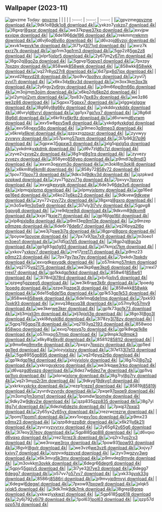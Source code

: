 ## Wallpaper (2023-11)
![gpvzme](https://w.wallhaven.cc/full/gp/wallhaven-gpvzme.jpg) Today: [gpvzme](https://th.wallhaven.cc/small/gp/gpvzme.jpg)
|      |      |      |
| :----: | :----: | :----: |
|![gpvzme](https://th.wallhaven.cc/small/gp/gpvzme.jpg)[gpvzme download 4k](https://wallhaven.cc/w/gpvzme)|![9dk1o8](https://th.wallhaven.cc/small/9d/9dk1o8.jpg)[9dk1o8 download 4k](https://wallhaven.cc/w/9dk1o8)|![yxkzo7](https://th.wallhaven.cc/small/yx/yxkzo7.jpg)[yxkzo7 download 4k](https://wallhaven.cc/w/yxkzo7)|
|![l8gxqr](https://th.wallhaven.cc/small/l8/l8gxqr.jpg)[l8gxqr download 4k](https://wallhaven.cc/w/l8gxqr)|![we37kp](https://th.wallhaven.cc/small/we/we37kp.jpg)[we37kp download 4k](https://wallhaven.cc/w/we37kp)|![exvjpw](https://th.wallhaven.cc/small/ex/exvjpw.jpg)[exvjpw download 4k](https://wallhaven.cc/w/exvjpw)|
|![6de196](https://th.wallhaven.cc/small/6d/6de196.jpg)[6de196 download 4k](https://wallhaven.cc/w/6de196)|![rrekmm](https://th.wallhaven.cc/small/rr/rrekmm.jpg)[rrekmm download 4k](https://wallhaven.cc/w/rrekmm)|![d6vj6o](https://th.wallhaven.cc/small/d6/d6vj6o.jpg)[d6vj6o download 4k](https://wallhaven.cc/w/d6vj6o)|
|![d6vzoj](https://th.wallhaven.cc/small/d6/d6vzoj.jpg)[d6vzoj download 4k](https://wallhaven.cc/w/d6vzoj)|![exvk1w](https://th.wallhaven.cc/small/ex/exvk1w.jpg)[exvk1w download 4k](https://wallhaven.cc/w/exvk1w)|![3l71yd](https://th.wallhaven.cc/small/3l/3l71yd.jpg)[3l71yd download 4k](https://wallhaven.cc/w/3l71yd)|
|![exrz7k](https://th.wallhaven.cc/small/ex/exrz7k.jpg)[exrz7k download 4k](https://wallhaven.cc/w/exrz7k)|![gp1rm3](https://th.wallhaven.cc/small/gp/gp1rm3.jpg)[gp1rm3 download 4k](https://wallhaven.cc/w/gp1rm3)|![5gp2z8](https://th.wallhaven.cc/small/5g/5gp2z8.jpg)[5gp2z8 download 4k](https://wallhaven.cc/w/5gp2z8)|
|![jxlpr5](https://th.wallhaven.cc/small/jx/jxlpr5.jpg)[jxlpr5 download 4k](https://wallhaven.cc/w/jxlpr5)|![2y67jm](https://th.wallhaven.cc/small/2y/2y67jm.jpg)[2y67jm download 4k](https://wallhaven.cc/w/2y67jm)|![l8go2q](https://th.wallhaven.cc/small/l8/l8go2q.jpg)[l8go2q download 4k](https://wallhaven.cc/w/l8go2q)|
|![5gpvp1](https://th.wallhaven.cc/small/5g/5gpvp1.jpg)[5gpvp1 download 4k](https://wallhaven.cc/w/5gpvp1)|![7pxzpy](https://th.wallhaven.cc/small/7p/7pxzpy.jpg)[7pxzpy download 4k](https://wallhaven.cc/w/7pxzpy)|![858wek](https://th.wallhaven.cc/small/85/858wek.jpg)[858wek download 4k](https://wallhaven.cc/w/858wek)|
|![858wkk](https://th.wallhaven.cc/small/85/858wkk.jpg)[858wkk download 4k](https://wallhaven.cc/w/858wkk)|![vq27r8](https://th.wallhaven.cc/small/vq/vq27r8.jpg)[vq27r8 download 4k](https://wallhaven.cc/w/vq27r8)|![6d7jpx](https://th.wallhaven.cc/small/6d/6d7jpx.jpg)[6d7jpx download 4k](https://wallhaven.cc/w/6d7jpx)|
|![exvd28](https://th.wallhaven.cc/small/ex/exvd28.jpg)[exvd28 download 4k](https://wallhaven.cc/w/exvd28)|![1po9vv](https://th.wallhaven.cc/small/1p/1po9vv.jpg)[1po9vv download 4k](https://wallhaven.cc/w/1po9vv)|![zyvl7j](https://th.wallhaven.cc/small/zy/zyvl7j.jpg)[zyvl7j download 4k](https://wallhaven.cc/w/zyvl7j)|
|![x6kv3d](https://th.wallhaven.cc/small/x6/x6kv3d.jpg)[x6kv3d download 4k](https://wallhaven.cc/w/x6kv3d)|![m3ox3k](https://th.wallhaven.cc/small/m3/m3ox3k.jpg)[m3ox3k download 4k](https://wallhaven.cc/w/m3ox3k)|![2y6rgy](https://th.wallhaven.cc/small/2y/2y6rgy.jpg)[2y6rgy download 4k](https://wallhaven.cc/w/2y6rgy)|
|![p9m66p](https://th.wallhaven.cc/small/p9/p9m66p.jpg)[p9m66p download 4k](https://wallhaven.cc/w/p9m66p)|![m3ojjm](https://th.wallhaven.cc/small/m3/m3ojjm.jpg)[m3ojjm download 4k](https://wallhaven.cc/w/m3ojjm)|![x6kq2d](https://th.wallhaven.cc/small/x6/x6kq2d.jpg)[x6kq2d download 4k](https://wallhaven.cc/w/x6kq2d)|
|![jxl2ym](https://th.wallhaven.cc/small/jx/jxl2ym.jpg)[jxl2ym download 4k](https://wallhaven.cc/w/jxl2ym)|![7px83v](https://th.wallhaven.cc/small/7p/7px83v.jpg)[7px83v download 4k](https://wallhaven.cc/w/7px83v)|![we3z86](https://th.wallhaven.cc/small/we/we3z86.jpg)[we3z86 download 4k](https://wallhaven.cc/w/we3z86)|
|![5gpxx7](https://th.wallhaven.cc/small/5g/5gpxx7.jpg)[5gpxx7 download 4k](https://wallhaven.cc/w/5gpxx7)|![jxlggw](https://th.wallhaven.cc/small/jx/jxlggw.jpg)[jxlggw download 4k](https://wallhaven.cc/w/jxlggw)|![l8g66y](https://th.wallhaven.cc/small/l8/l8g66y.jpg)[l8g66y download 4k](https://wallhaven.cc/w/l8g66y)|
|![yxkddx](https://th.wallhaven.cc/small/yx/yxkddx.jpg)[yxkddx download 4k](https://wallhaven.cc/w/yxkddx)|![d6vryl](https://th.wallhaven.cc/small/d6/d6vryl.jpg)[d6vryl download 4k](https://wallhaven.cc/w/d6vryl)|![gp1yx7](https://th.wallhaven.cc/small/gp/gp1yx7.jpg)[gp1yx7 download 4k](https://wallhaven.cc/w/gp1yx7)|
|![l8g6dl](https://th.wallhaven.cc/small/l8/l8g6dl.jpg)[l8g6dl download 4k](https://wallhaven.cc/w/l8g6dl)|![x6kr9z](https://th.wallhaven.cc/small/x6/x6kr9z.jpg)[x6kr9z download 4k](https://wallhaven.cc/w/x6kr9z)|![d6vrwm](https://th.wallhaven.cc/small/d6/d6vrwm.jpg)[d6vrwm download 4k](https://wallhaven.cc/w/d6vrwm)|
|![exv5w8](https://th.wallhaven.cc/small/ex/exv5w8.jpg)[exv5w8 download 4k](https://wallhaven.cc/w/exv5w8)|![yxkdgd](https://th.wallhaven.cc/small/yx/yxkdgd.jpg)[yxkdgd download 4k](https://wallhaven.cc/w/yxkdgd)|![exv58o](https://th.wallhaven.cc/small/ex/exv58o.jpg)[exv58o download 4k](https://wallhaven.cc/w/exv58o)|
|![p9meo3](https://th.wallhaven.cc/small/p9/p9meo3.jpg)[p9meo3 download 4k](https://wallhaven.cc/w/p9meo3)|![x6krel](https://th.wallhaven.cc/small/x6/x6krel.jpg)[x6krel download 4k](https://wallhaven.cc/w/x6krel)|![qzpxzr](https://th.wallhaven.cc/small/qz/qzpxzr.jpg)[qzpxzr download 4k](https://wallhaven.cc/w/qzpxzr)|
|![zyvwyy](https://th.wallhaven.cc/small/zy/zyvwyy.jpg)[zyvwyy download 4k](https://wallhaven.cc/w/zyvwyy)|![o57pxm](https://th.wallhaven.cc/small/o5/o57pxm.jpg)[o57pxm download 4k](https://wallhaven.cc/w/o57pxm)|![3l7p96](https://th.wallhaven.cc/small/3l/3l7p96.jpg)[3l7p96 download 4k](https://wallhaven.cc/w/3l7p96)|
|![5gpxw3](https://th.wallhaven.cc/small/5g/5gpxw3.jpg)[5gpxw3 download 4k](https://wallhaven.cc/w/5gpxw3)|![jxlg5q](https://th.wallhaven.cc/small/jx/jxlg5q.jpg)[jxlg5q download 4k](https://wallhaven.cc/w/jxlg5q)|![yxkdmk](https://th.wallhaven.cc/small/yx/yxkdmk.jpg)[yxkdmk download 4k](https://wallhaven.cc/w/yxkdmk)|
|![d6v7zl](https://th.wallhaven.cc/small/d6/d6v7zl.jpg)[d6v7zl download 4k](https://wallhaven.cc/w/d6v7zl)|![zyve2v](https://th.wallhaven.cc/small/zy/zyve2v.jpg)[zyve2v download 4k](https://wallhaven.cc/w/zyve2v)|![l8g1rq](https://th.wallhaven.cc/small/l8/l8g1rq.jpg)[l8g1rq download 4k](https://wallhaven.cc/w/l8g1rq)|
|![zyvezy](https://th.wallhaven.cc/small/zy/zyvezy.jpg)[zyvezy download 4k](https://wallhaven.cc/w/zyvezy)|![858yeo](https://th.wallhaven.cc/small/85/858yeo.jpg)[858yeo download 4k](https://wallhaven.cc/w/858yeo)|![p9mdl3](https://th.wallhaven.cc/small/p9/p9mdl3.jpg)[p9mdl3 download 4k](https://wallhaven.cc/w/p9mdl3)|
|![exvm3o](https://th.wallhaven.cc/small/ex/exvm3o.jpg)[exvm3o download 4k](https://wallhaven.cc/w/exvm3o)|![m3okl8](https://th.wallhaven.cc/small/m3/m3okl8.jpg)[m3okl8 download 4k](https://wallhaven.cc/w/m3okl8)|![x6km8l](https://th.wallhaven.cc/small/x6/x6km8l.jpg)[x6km8l download 4k](https://wallhaven.cc/w/x6km8l)|
|![858y72](https://th.wallhaven.cc/small/85/858y72.jpg)[858y72 download 4k](https://wallhaven.cc/w/858y72)|![1pov73](https://th.wallhaven.cc/small/1p/1pov73.jpg)[1pov73 download 4k](https://wallhaven.cc/w/1pov73)|![9dkv3d](https://th.wallhaven.cc/small/9d/9dkv3d.jpg)[9dkv3d download 4k](https://wallhaven.cc/w/9dkv3d)|
|![qzpkwd](https://th.wallhaven.cc/small/qz/qzpkwd.jpg)[qzpkwd download 4k](https://wallhaven.cc/w/qzpkwd)|![zyv71g](https://th.wallhaven.cc/small/zy/zyv71g.jpg)[zyv71g download 4k](https://wallhaven.cc/w/zyv71g)|![7pxvyv](https://th.wallhaven.cc/small/7p/7pxvyv.jpg)[7pxvyv download 4k](https://wallhaven.cc/w/7pxvyv)|
|![exvgjk](https://th.wallhaven.cc/small/ex/exvgjk.jpg)[exvgjk download 4k](https://wallhaven.cc/w/exvgjk)|![6de3v6](https://th.wallhaven.cc/small/6d/6de3v6.jpg)[6de3v6 download 4k](https://wallhaven.cc/w/6de3v6)|![jxlpmq](https://th.wallhaven.cc/small/jx/jxlpmq.jpg)[jxlpmq download 4k](https://wallhaven.cc/w/jxlpmq)|
|![jxlpmy](https://th.wallhaven.cc/small/jx/jxlpmy.jpg)[jxlpmy download 4k](https://wallhaven.cc/w/jxlpmy)|![gp16ed](https://th.wallhaven.cc/small/gp/gp16ed.jpg)[gp16ed download 4k](https://wallhaven.cc/w/gp16ed)|![x6ko23](https://th.wallhaven.cc/small/x6/x6ko23.jpg)[x6ko23 download 4k](https://wallhaven.cc/w/x6ko23)|
|![9dkvew](https://th.wallhaven.cc/small/9d/9dkvew.jpg)[9dkvew download 4k](https://wallhaven.cc/w/9dkvew)|![zyv72v](https://th.wallhaven.cc/small/zy/zyv72v.jpg)[zyv72v download 4k](https://wallhaven.cc/w/zyv72v)|![l8gxrq](https://th.wallhaven.cc/small/l8/l8gxrq.jpg)[l8gxrq download 4k](https://wallhaven.cc/w/l8gxrq)|
|![m3o5w9](https://th.wallhaven.cc/small/m3/m3o5w9.jpg)[m3o5w9 download 4k](https://wallhaven.cc/w/m3o5w9)|![3l7vly](https://th.wallhaven.cc/small/3l/3l7vly.jpg)[3l7vly download 4k](https://wallhaven.cc/w/3l7vly)|![5gpvg8](https://th.wallhaven.cc/small/5g/5gpvg8.jpg)[5gpvg8 download 4k](https://wallhaven.cc/w/5gpvg8)|
|![rre9dj](https://th.wallhaven.cc/small/rr/rre9dj.jpg)[rre9dj download 4k](https://wallhaven.cc/w/rre9dj)|![9dkvm8](https://th.wallhaven.cc/small/9d/9dkvm8.jpg)[9dkvm8 download 4k](https://wallhaven.cc/w/9dkvm8)|![kxje71](https://th.wallhaven.cc/small/kx/kxje71.jpg)[kxje71 download 4k](https://wallhaven.cc/w/kxje71)|
|![gp16jl](https://th.wallhaven.cc/small/gp/gp16jl.jpg)[gp16jl download 4k](https://wallhaven.cc/w/gp16jl)|![jxlp8q](https://th.wallhaven.cc/small/jx/jxlp8q.jpg)[jxlp8q download 4k](https://wallhaven.cc/w/jxlp8q)|![p9m13e](https://th.wallhaven.cc/small/p9/p9m13e.jpg)[p9m13e download 4k](https://wallhaven.cc/w/p9m13e)|
|![p9mzep](https://th.wallhaven.cc/small/p9/p9mzep.jpg)[p9mzep download 4k](https://wallhaven.cc/w/p9mzep)|![6de6r7](https://th.wallhaven.cc/small/6d/6de6r7.jpg)[6de6r7 download 4k](https://wallhaven.cc/w/6de6r7)|![vq2l6p](https://th.wallhaven.cc/small/vq/vq2l6p.jpg)[vq2l6p download 4k](https://wallhaven.cc/w/vq2l6p)|
|![we3j7q](https://th.wallhaven.cc/small/we/we3j7q.jpg)[we3j7q download 4k](https://wallhaven.cc/w/we3j7q)|![l8gprq](https://th.wallhaven.cc/small/l8/l8gprq.jpg)[l8gprq download 4k](https://wallhaven.cc/w/l8gprq)|![1poyow](https://th.wallhaven.cc/small/1p/1poyow.jpg)[1poyow download 4k](https://wallhaven.cc/w/1poyow)|
|![7px7x9](https://th.wallhaven.cc/small/7p/7px7x9.jpg)[7px7x9 download 4k](https://wallhaven.cc/w/7px7x9)|![m3oeo1](https://th.wallhaven.cc/small/m3/m3oeo1.jpg)[m3oeo1 download 4k](https://wallhaven.cc/w/m3oeo1)|![jxl7d5](https://th.wallhaven.cc/small/jx/jxl7d5.jpg)[jxl7d5 download 4k](https://wallhaven.cc/w/jxl7d5)|
|![l8gp2q](https://th.wallhaven.cc/small/l8/l8gp2q.jpg)[l8gp2q download 4k](https://wallhaven.cc/w/l8gp2q)|![gp1g93](https://th.wallhaven.cc/small/gp/gp1g93.jpg)[gp1g93 download 4k](https://wallhaven.cc/w/gp1g93)|![jxl7km](https://th.wallhaven.cc/small/jx/jxl7km.jpg)[jxl7km download 4k](https://wallhaven.cc/w/jxl7km)|
|![yxkov7](https://th.wallhaven.cc/small/yx/yxkov7.jpg)[yxkov7 download 4k](https://wallhaven.cc/w/yxkov7)|![rre17j](https://th.wallhaven.cc/small/rr/rre17j.jpg)[rre17j download 4k](https://wallhaven.cc/w/rre17j)|![p9mz23](https://th.wallhaven.cc/small/p9/p9mz23.jpg)[p9mz23 download 4k](https://wallhaven.cc/w/p9mz23)|
|![7px7gy](https://th.wallhaven.cc/small/7p/7px7gy.jpg)[7px7gy download 4k](https://wallhaven.cc/w/7px7gy)|![7pxkdv](https://th.wallhaven.cc/small/7p/7pxkdv.jpg)[7pxkdv download 4k](https://wallhaven.cc/w/7pxkdv)|![exvqdk](https://th.wallhaven.cc/small/ex/exvqdk.jpg)[exvqdk download 4k](https://wallhaven.cc/w/exvqdk)|
|![o57mkm](https://th.wallhaven.cc/small/o5/o57mkm.jpg)[o57mkm download 4k](https://wallhaven.cc/w/o57mkm)|![vq2175](https://th.wallhaven.cc/small/vq/vq2175.jpg)[vq2175 download 4k](https://wallhaven.cc/w/vq2175)|![we3kp6](https://th.wallhaven.cc/small/we/we3kp6.jpg)[we3kp6 download 4k](https://wallhaven.cc/w/we3kp6)|
|![rrexl7](https://th.wallhaven.cc/small/rr/rrexl7.jpg)[rrexl7 download 4k](https://wallhaven.cc/w/rrexl7)|![gp1kkd](https://th.wallhaven.cc/small/gp/gp1kkd.jpg)[gp1kkd download 4k](https://wallhaven.cc/w/gp1kkd)|![858w61](https://th.wallhaven.cc/small/85/858w61.jpg)[858w61 download 4k](https://wallhaven.cc/w/858w61)|
|![3l78rd](https://th.wallhaven.cc/small/3l/3l78rd.jpg)[3l78rd download 4k](https://wallhaven.cc/w/3l78rd)|![jxljv5](https://th.wallhaven.cc/small/jx/jxljv5.jpg)[jxljv5 download 4k](https://wallhaven.cc/w/jxljv5)|![qzpeg5](https://th.wallhaven.cc/small/qz/qzpeg5.jpg)[qzpeg5 download 4k](https://wallhaven.cc/w/qzpeg5)|
|![we3k6r](https://th.wallhaven.cc/small/we/we3k6r.jpg)[we3k6r download 4k](https://wallhaven.cc/w/we3k6r)|![1poedg](https://th.wallhaven.cc/small/1p/1poedg.jpg)[1poedg download 4k](https://wallhaven.cc/w/1poedg)|![qzpe3l](https://th.wallhaven.cc/small/qz/qzpe3l.jpg)[qzpe3l download 4k](https://wallhaven.cc/w/qzpe3l)|
|![858wkk](https://th.wallhaven.cc/small/85/858wkk.jpg)[858wkk download 4k](https://wallhaven.cc/w/858wkk)|![6de15q](https://th.wallhaven.cc/small/6d/6de15q.jpg)[6de15q download 4k](https://wallhaven.cc/w/6de15q)|![gp1k53](https://th.wallhaven.cc/small/gp/gp1k53.jpg)[gp1k53 download 4k](https://wallhaven.cc/w/gp1k53)|
|![858wek](https://th.wallhaven.cc/small/85/858wek.jpg)[858wek download 4k](https://wallhaven.cc/w/858wek)|![6de1mq](https://th.wallhaven.cc/small/6d/6de1mq.jpg)[6de1mq download 4k](https://wallhaven.cc/w/6de1mq)|![7pxk93](https://th.wallhaven.cc/small/7p/7pxk93.jpg)[7pxk93 download 4k](https://wallhaven.cc/w/7pxk93)|
|![exvq38](https://th.wallhaven.cc/small/ex/exvq38.jpg)[exvq38 download 4k](https://wallhaven.cc/w/exvq38)|![o57my9](https://th.wallhaven.cc/small/o5/o57my9.jpg)[o57my9 download 4k](https://wallhaven.cc/w/o57my9)|![we3ker](https://th.wallhaven.cc/small/we/we3ker.jpg)[we3ker download 4k](https://wallhaven.cc/w/we3ker)|
|![gp1k73](https://th.wallhaven.cc/small/gp/gp1k73.jpg)[gp1k73 download 4k](https://wallhaven.cc/w/gp1k73)|![jxlj3m](https://th.wallhaven.cc/small/jx/jxlj3m.jpg)[jxlj3m download 4k](https://wallhaven.cc/w/jxlj3m)|![jxlj3p](https://th.wallhaven.cc/small/jx/jxlj3p.jpg)[jxlj3p download 4k](https://wallhaven.cc/w/jxlj3p)|
|![l8go3l](https://th.wallhaven.cc/small/l8/l8go3l.jpg)[l8go3l download 4k](https://wallhaven.cc/w/l8go3l)|![yxkl8d](https://th.wallhaven.cc/small/yx/yxkl8d.jpg)[yxkl8d download 4k](https://wallhaven.cc/w/yxkl8d)|![3l78zy](https://th.wallhaven.cc/small/3l/3l78zy.jpg)[3l78zy download 4k](https://wallhaven.cc/w/3l78zy)|
|![5gpq78](https://th.wallhaven.cc/small/5g/5gpq78.jpg)[5gpq78 download 4k](https://wallhaven.cc/w/5gpq78)|![vq2193](https://th.wallhaven.cc/small/vq/vq2193.jpg)[vq2193 download 4k](https://wallhaven.cc/w/vq2193)|![858woo](https://th.wallhaven.cc/small/85/858woo.jpg)[858woo download 4k](https://wallhaven.cc/w/858woo)|
|![exvq7o](https://th.wallhaven.cc/small/ex/exvq7o.jpg)[exvq7o download 4k](https://wallhaven.cc/w/exvq7o)|![gp1k8e](https://th.wallhaven.cc/small/gp/gp1k8e.jpg)[gp1k8e download 4k](https://wallhaven.cc/w/gp1k8e)|![o57mxp](https://th.wallhaven.cc/small/o5/o57mxp.jpg)[o57mxp download 4k](https://wallhaven.cc/w/o57mxp)|
|![p9mpk3](https://th.wallhaven.cc/small/p9/p9mpk3.jpg)[p9mpk3 download 4k](https://wallhaven.cc/w/p9mpk3)|![x6ky8l](https://th.wallhaven.cc/small/x6/x6ky8l.jpg)[x6ky8l download 4k](https://wallhaven.cc/w/x6ky8l)|![8581l2](https://th.wallhaven.cc/small/85/8581l2.jpg)[8581l2 download 4k](https://wallhaven.cc/w/8581l2)|
|![p9mx6e](https://th.wallhaven.cc/small/p9/p9mx6e.jpg)[p9mx6e download 4k](https://wallhaven.cc/w/p9mx6e)|![7pxqzv](https://th.wallhaven.cc/small/7p/7pxqzv.jpg)[7pxqzv download 4k](https://wallhaven.cc/w/7pxqzv)|![gp1led](https://th.wallhaven.cc/small/gp/gp1led.jpg)[gp1led download 4k](https://wallhaven.cc/w/gp1led)|
|![jxlozy](https://th.wallhaven.cc/small/jx/jxlozy.jpg)[jxlozy download 4k](https://wallhaven.cc/w/jxlozy)|![3l7e13](https://th.wallhaven.cc/small/3l/3l7e13.jpg)[3l7e13 download 4k](https://wallhaven.cc/w/3l7e13)|![5gp895](https://th.wallhaven.cc/small/5g/5gp895.jpg)[5gp895 download 4k](https://wallhaven.cc/w/5gp895)|
|![vq2r6p](https://th.wallhaven.cc/small/vq/vq2r6p.jpg)[vq2r6p download 4k](https://wallhaven.cc/w/vq2r6p)|![gp1lkd](https://th.wallhaven.cc/small/gp/gp1lkd.jpg)[gp1lkd download 4k](https://wallhaven.cc/w/gp1lkd)|![jxlojy](https://th.wallhaven.cc/small/jx/jxlojy.jpg)[jxlojy download 4k](https://wallhaven.cc/w/jxlojy)|
|![l8g7o2](https://th.wallhaven.cc/small/l8/l8g7o2.jpg)[l8g7o2 download 4k](https://wallhaven.cc/w/l8g7o2)|![yxkrog](https://th.wallhaven.cc/small/yx/yxkrog.jpg)[yxkrog download 4k](https://wallhaven.cc/w/yxkrog)|![we3rkq](https://th.wallhaven.cc/small/we/we3rkq.jpg)[we3rkq download 4k](https://wallhaven.cc/w/we3rkq)|
|![d6vqzg](https://th.wallhaven.cc/small/d6/d6vqzg.jpg)[d6vqzg download 4k](https://wallhaven.cc/w/d6vqzg)|![6dez7w](https://th.wallhaven.cc/small/6d/6dez7w.jpg)[6dez7w download 4k](https://wallhaven.cc/w/6dez7w)|![gp1lvq](https://th.wallhaven.cc/small/gp/gp1lvq.jpg)[gp1lvq download 4k](https://wallhaven.cc/w/gp1lvq)|
|![jxlorw](https://th.wallhaven.cc/small/jx/jxlorw.jpg)[jxlorw download 4k](https://wallhaven.cc/w/jxlorw)|![l8g7ry](https://th.wallhaven.cc/small/l8/l8g7ry.jpg)[l8g7ry download 4k](https://wallhaven.cc/w/l8g7ry)|![vq2r3m](https://th.wallhaven.cc/small/vq/vq2r3m.jpg)[vq2r3m download 4k](https://wallhaven.cc/w/vq2r3m)|
|![9dkyg1](https://th.wallhaven.cc/small/9d/9dkyg1.jpg)[9dkyg1 download 4k](https://wallhaven.cc/w/9dkyg1)|![yxkrkx](https://th.wallhaven.cc/small/yx/yxkrkx.jpg)[yxkrkx download 4k](https://wallhaven.cc/w/yxkrkx)|![rrezp1](https://th.wallhaven.cc/small/rr/rrezp1.jpg)[rrezp1 download 4k](https://wallhaven.cc/w/rrezp1)|
|![85819j](https://th.wallhaven.cc/small/85/85819j.jpg)[85819j download 4k](https://wallhaven.cc/w/85819j)|![zyvrdv](https://th.wallhaven.cc/small/zy/zyvrdv.jpg)[zyvrdv download 4k](https://wallhaven.cc/w/zyvrdv)|![7pxqe9](https://th.wallhaven.cc/small/7p/7pxqe9.jpg)[7pxqe9 download 4k](https://wallhaven.cc/w/7pxqe9)|
|![m3omg1](https://th.wallhaven.cc/small/m3/m3omg1.jpg)[m3omg1 download 4k](https://wallhaven.cc/w/m3omg1)|![1pomdw](https://th.wallhaven.cc/small/1p/1pomdw.jpg)[1pomdw download 4k](https://wallhaven.cc/w/1pomdw)|![9dky2w](https://th.wallhaven.cc/small/9d/9dky2w.jpg)[9dky2w download 4k](https://wallhaven.cc/w/9dky2w)|
|![qzp835](https://th.wallhaven.cc/small/qz/qzp835.jpg)[qzp835 download 4k](https://wallhaven.cc/w/qzp835)|![l8g7yl](https://th.wallhaven.cc/small/l8/l8g7yl.jpg)[l8g7yl download 4k](https://wallhaven.cc/w/l8g7yl)|![6dezlq](https://th.wallhaven.cc/small/6d/6dezlq.jpg)[6dezlq download 4k](https://wallhaven.cc/w/6dezlq)|
|![7pxqj3](https://th.wallhaven.cc/small/7p/7pxqj3.jpg)[7pxqj3 download 4k](https://wallhaven.cc/w/7pxqj3)|![2y65yx](https://th.wallhaven.cc/small/2y/2y65yx.jpg)[2y65yx download 4k](https://wallhaven.cc/w/2y65yx)|![rrezrw](https://th.wallhaven.cc/small/rr/rrezrw.jpg)[rrezrw download 4k](https://wallhaven.cc/w/rrezrw)|
|![1pomj1](https://th.wallhaven.cc/small/1p/1pomj1.jpg)[1pomj1 download 4k](https://wallhaven.cc/w/1pomj1)|![exv1oo](https://th.wallhaven.cc/small/ex/exv1oo.jpg)[exv1oo download 4k](https://wallhaven.cc/w/exv1oo)|![p9mx23](https://th.wallhaven.cc/small/p9/p9mx23.jpg)[p9mx23 download 4k](https://wallhaven.cc/w/p9mx23)|
|![qzp8dr](https://th.wallhaven.cc/small/qz/qzp8dr.jpg)[qzp8dr download 4k](https://wallhaven.cc/w/qzp8dr)|![x6k21l](https://th.wallhaven.cc/small/x6/x6k21l.jpg)[x6k21l download 4k](https://wallhaven.cc/w/x6k21l)|![zyvrxy](https://th.wallhaven.cc/small/zy/zyvrxy.jpg)[zyvrxy download 4k](https://wallhaven.cc/w/zyvrxy)|
|![2y65g6](https://th.wallhaven.cc/small/2y/2y65g6.jpg)[2y65g6 download 4k](https://wallhaven.cc/w/2y65g6)|![3l7eoy](https://th.wallhaven.cc/small/3l/3l7eoy.jpg)[3l7eoy download 4k](https://wallhaven.cc/w/3l7eoy)|![5gp8l8](https://th.wallhaven.cc/small/5g/5gp8l8.jpg)[5gp8l8 download 4k](https://wallhaven.cc/w/5gp8l8)|
|![d6vqxo](https://th.wallhaven.cc/small/d6/d6vqxo.jpg)[d6vqxo download 4k](https://wallhaven.cc/w/d6vqxo)|![rrez3j](https://th.wallhaven.cc/small/rr/rrez3j.jpg)[rrez3j download 4k](https://wallhaven.cc/w/rrez3j)|![vq2rx3](https://th.wallhaven.cc/small/vq/vq2rx3.jpg)[vq2rx3 download 4k](https://wallhaven.cc/w/vq2rx3)|
|![we3rox](https://th.wallhaven.cc/small/we/we3rox.jpg)[we3rox download 4k](https://wallhaven.cc/w/we3rox)|![1pow93](https://th.wallhaven.cc/small/1p/1pow93.jpg)[1pow93 download 4k](https://wallhaven.cc/w/1pow93)|![l8gvlr](https://th.wallhaven.cc/small/l8/l8gvlr.jpg)[l8gvlr download 4k](https://wallhaven.cc/w/l8gvlr)|
|![we3vz6](https://th.wallhaven.cc/small/we/we3vz6.jpg)[we3vz6 download 4k](https://wallhaven.cc/w/we3vz6)|![kxjvy7](https://th.wallhaven.cc/small/kx/kxjvy7.jpg)[kxjvy7 download 4k](https://wallhaven.cc/w/kxjvy7)|![qzpvxd](https://th.wallhaven.cc/small/qz/qzpvxd.jpg)[qzpvxd download 4k](https://wallhaven.cc/w/qzpvxd)|
|![zyv3wg](https://th.wallhaven.cc/small/zy/zyv3wg.jpg)[zyv3wg download 4k](https://wallhaven.cc/w/zyv3wg)|![x6k3mv](https://th.wallhaven.cc/small/x6/x6k3mv.jpg)[x6k3mv download 4k](https://wallhaven.cc/w/x6k3mv)|![p9mvde](https://th.wallhaven.cc/small/p9/p9mvde.jpg)[p9mvde download 4k](https://wallhaven.cc/w/p9mvde)|
|![m3ovkk](https://th.wallhaven.cc/small/m3/m3ovkk.jpg)[m3ovkk download 4k](https://wallhaven.cc/w/m3ovkk)|![6degr6](https://th.wallhaven.cc/small/6d/6degr6.jpg)[6degr6 download 4k](https://wallhaven.cc/w/6degr6)|![5gpjv5](https://th.wallhaven.cc/small/5g/5gpjv5.jpg)[5gpjv5 download 4k](https://wallhaven.cc/w/5gpjv5)|
|![3l7ye3](https://th.wallhaven.cc/small/3l/3l7ye3.jpg)[3l7ye3 download 4k](https://wallhaven.cc/w/3l7ye3)|![6degg7](https://th.wallhaven.cc/small/6d/6degg7.jpg)[6degg7 download 4k](https://wallhaven.cc/w/6degg7)|![o57vv7](https://th.wallhaven.cc/small/o5/o57vv7.jpg)[o57vv7 download 4k](https://wallhaven.cc/w/o57vv7)|
|![yxk33g](https://th.wallhaven.cc/small/yx/yxk33g.jpg)[yxk33g download 4k](https://wallhaven.cc/w/yxk33g)|![8586rj](https://th.wallhaven.cc/small/85/8586rj.jpg)[8586rj download 4k](https://wallhaven.cc/w/8586rj)|![p9mvyj](https://th.wallhaven.cc/small/p9/p9mvyj.jpg)[p9mvyj download 4k](https://wallhaven.cc/w/p9mvyj)|
|![6degwl](https://th.wallhaven.cc/small/6d/6degwl.jpg)[6degwl download 4k](https://wallhaven.cc/w/6degwl)|![7pxow9](https://th.wallhaven.cc/small/7p/7pxow9.jpg)[7pxow9 download 4k](https://wallhaven.cc/w/7pxow9)|![jxlqk5](https://th.wallhaven.cc/small/jx/jxlqk5.jpg)[jxlqk5 download 4k](https://wallhaven.cc/w/jxlqk5)|
|![9dk7mk](https://th.wallhaven.cc/small/9d/9dk7mk.jpg)[9dk7mk download 4k](https://wallhaven.cc/w/9dk7mk)|![l8grep](https://th.wallhaven.cc/small/l8/l8grep.jpg)[l8grep download 4k](https://wallhaven.cc/w/l8grep)|![yxkwzl](https://th.wallhaven.cc/small/yx/yxkwzl.jpg)[yxkwzl download 4k](https://wallhaven.cc/w/yxkwzl)|
|![5gp618](https://th.wallhaven.cc/small/5g/5gp618.jpg)[5gp618 download 4k](https://wallhaven.cc/w/5gp618)|![2y6j79](https://th.wallhaven.cc/small/2y/2y6j79.jpg)[2y6j79 download 4k](https://wallhaven.cc/w/2y6j79)|![1pol63](https://th.wallhaven.cc/small/1p/1pol63.jpg)[1pol63 download 4k](https://wallhaven.cc/w/1pol63)|
|![qzp57d](https://th.wallhaven.cc/small/qz/qzp57d.jpg)[qzp57d download 4k](https://wallhaven.cc/w/qzp57d)|